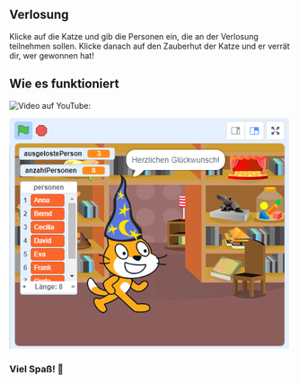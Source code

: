 ## Verlosung
Klicke auf die Katze und gib die Personen ein, die an der Verlosung teilnehmen sollen.
Klicke danach auf den Zauberhut der Katze und er verrät dir, wer gewonnen hat!
## Wie es funktioniert
![Video auf YouTube:](https://www.youtube.com/watch?v=2rGAGtasUGE)

![Wie es aussieht:](https://github.com/MamaCodet/scratch-verlosung/blob/main/scratch_verlosung.png)

### Viel Spaß! 🙂
